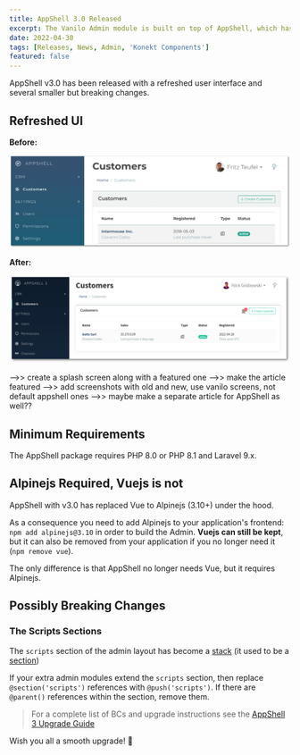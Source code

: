 ```yaml
---
title: AppShell 3.0 Released
excerpt: The Vanilo Admin module is built on top of AppShell, which has received a major upgrade featuring a refreshed UI and AlpineJS under the hood.
date: 2022-04-30
tags: [Releases, News, Admin, 'Konekt Components']
featured: false
---
```

AppShell v3.0 has been released with a refreshed user interface and several smaller but breaking changes.

## Refreshed UI

**Before:**

![AppShell 2](img/_appshell2.png)

**After:**

![AppShell 3](img/_appshell3.png)

-->> create a splash screen along with a featured one
-->> make the article featured
-->> add screenshots with old and new, use vanilo screens, not default appshell ones
-->> maybe make a separate article for AppShell as well??

## Minimum Requirements

The AppShell package requires PHP 8.0 or PHP 8.1 and Laravel 9.x.

## Alpinejs Required, Vuejs is not

AppShell with v3.0 has replaced Vue to Alpinejs (3.10+) under the hood.

As a consequence you need to add Alpinejs to your application's frontend:
`npm add alpinejs@3.10` in order to build the Admin.
**Vuejs can still be kept**, but it can also be removed from your application
if you no longer need it (`npm remove vue`).

The only difference is that AppShell no longer needs Vue, but it requires Alpinejs.

## Possibly Breaking Changes

### The Scripts Sections

The `scripts` section of the admin layout has become a
[stack](https://laravel.com/docs/9.x/blade#stacks)
(it used to be a [section](https://laravel.com/docs/9.x/blade#defining-a-layout))

If your extra admin modules extend the `scripts` section, then replace
`@section('scripts')` references with `@push('scripts')`. If there are `@parent()`
references within the section, remove them.

> For a complete list of BCs and upgrade instructions see the [AppShell 3 Upgrade Guide](https://konekt.dev/appshell/3.x/upgrade#2x-30)

Wish you all a smooth upgrade! 🎉
